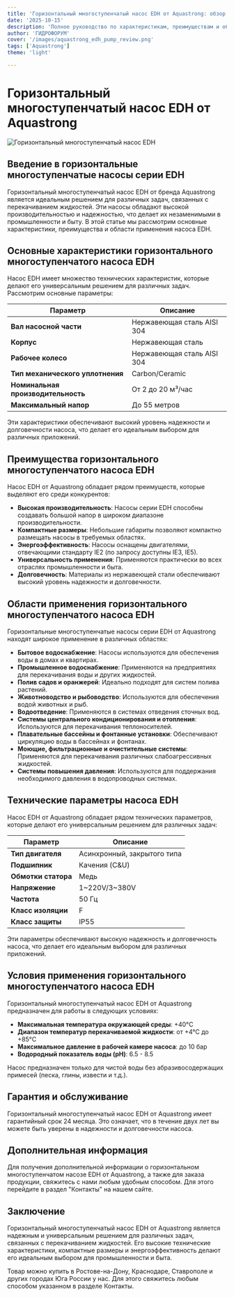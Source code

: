 ```yaml
---
title: 'Горизонтальный многоступенчатый насос EDH от Aquastrong: обзор и применение'
date: '2025-10-15'
description: 'Полное руководство по характеристикам, преимуществам и областям применения горизонтального многоступенчатого насоса EDH бренда Aquastrong.'
author: 'ГИДРОФОРУМ'
cover: '/images/aquastrong_edh_pump_review.png'
tags: ['Aquastrong']
theme: 'light'

---
```


# Горизонтальный многоступенчатый насос EDH от Aquastrong

![Горизонтальный многоступенчатый насос EDH](/images/aquastrong_edh_pump_review.png)

## Введение в горизонтальные многоступенчатые насосы серии EDH

Горизонтальный многоступенчатый насос EDH от бренда Aquastrong является идеальным решением для различных задач, связанных с перекачиванием жидкостей. Эти насосы обладают высокой производительностью и надежностью, что делает их незаменимыми в промышленности и быту. В этой статье мы рассмотрим основные характеристики, преимущества и области применения насоса EDH.

## Основные характеристики горизонтального многоступенчатого насоса EDH

Насос EDH имеет множество технических характеристик, которые делают его универсальным решением для различных задач. Рассмотрим основные параметры:

| Параметр                         | Описание                                            |
|----------------------------------|-----------------------------------------------------|
| **Вал насосной части**          | Нержавеющая сталь AISI 304                        |
| **Корпус**                       | Нержавеющая сталь                                    |
| **Рабочее колесо**               | Нержавеющая сталь AISI 304                          |
| **Тип механического уплотнения** | Carbon/Ceramic                                      |
| **Номинальная производительность** | От 2 до 20 м³/час                              |
| **Максимальный напор**          | До 55 метров                                       |

Эти характеристики обеспечивают высокий уровень надежности и долговечности насоса, что делает его идеальным выбором для различных приложений.

## Преимущества горизонтального многоступенчатого насоса EDH

Насос EDH от Aquastrong обладает рядом преимуществ, которые выделяют его среди конкурентов:

- **Высокая производительность**: Насосы серии EDH способны создавать большой напор в широком диапазоне производительности.
- **Компактные размеры**: Небольшие габариты позволяют компактно размещать насосы в требуемых областях.
- **Энергоэффективность**: Насосы оснащены двигателями, отвечающими стандарту IE2 (по запросу доступны IE3, IE5).
- **Универсальность применения**: Применяются практически во всех отраслях промышленности и быта.
- **Долговечность**: Материалы из нержавеющей стали обеспечивают высокий уровень надежности и долговечности.

## Области применения горизонтального многоступенчатого насоса EDH

Горизонтальные многоступенчатые насосы серии EDH от Aquastrong находят широкое применение в различных областях:

- **Бытовое водоснабжение**: Насосы используются для обеспечения воды в домах и квартирах.
- **Промышленное водоснабжение**: Применяются на предприятиях для перекачивания воды и других жидкостей.
- **Полив садов и оранжерей**: Идеально подходят для систем полива растений.
- **Животноводство и рыбоводство**: Используются для обеспечения водой животных и рыб.
- **Водоотведение**: Применяются в системах отведения сточных вод.
- **Системы центрального кондиционирования и отопления**: Используются для перекачивания теплоносителей.
- **Плавательные бассейны и фонтанные установки**: Обеспечивают циркуляцию воды в бассейнах и фонтанах.
- **Моющие, фильтрационные и очистительные системы**: Применяются для перекачивания различных слабоагрессивных жидкостей.
- **Системы повышения давления**: Используются для поддержания необходимого давления в водопроводных системах.

## Технические параметры насоса EDH

Насос EDH от Aquastrong обладает рядом технических параметров, которые делают его универсальным решением для различных задач:

| Параметр                         | Описание                                            |
|----------------------------------|-----------------------------------------------------|
| **Тип двигателя**                | Асинхронный, закрытого типа                      |
| **Подшипник**                    | Качения (C&U)                                      |
| **Обмотки статора**              | Медь                                                |
| **Напряжение**                  | 1~220V/3~380V                                       |
| **Частота**                      | 50 Гц                                              |
| **Класс изоляции**               | F                                                  |
| **Класс защиты**                | IP55                                               |

Эти параметры обеспечивают высокую надежность и долговечность насоса, что делает его идеальным выбором для различных приложений.

## Условия применения горизонтального многоступенчатого насоса EDH

Горизонтальный многоступенчатый насос EDH от Aquastrong предназначен для работы в следующих условиях:

- **Максимальная температура окружающей среды**: +40°C
- **Диапазон температур перекачиваемой жидкости**: от +4°C до +85°C
- **Максимальное давление в рабочей камере насоса**: до 10 бар
- **Водородный показатель воды (pH)**: 6.5 - 8.5

Насос предназначен только для чистой воды без абразивосодержащих примесей (песка, глины, извести и т.д.).

## Гарантия и обслуживание

Горизонтальный многоступенчатый насос EDH от Aquastrong имеет гарантийный срок 24 месяца. Это означает, что в течение двух лет вы можете быть уверены в надежности и долговечности насоса.

## Дополнительная информация

Для получения дополнительной информации о горизонтальном многоступенчатом насозе EDH от Aquastrong, а также для заказа продукции, свяжитесь с нами любым удобным способом. Для этого перейдите в раздел "Контакты" на нашем сайте.

## Заключение

Горизонтальный многоступенчатый насос EDH от Aquastrong является надежным и универсальным решением для различных задач, связанных с перекачиванием жидкостей. Его высокие технические характеристики, компактные размеры и энергоэффективность делают его идеальным выбором для промышленности и быта.

Товар можно купить в Ростове-на-Дону, Краснодаре, Ставрополе и других городах Юга России у нас. Для этого свяжитесь любым способом указанном в разделе Контакты.
